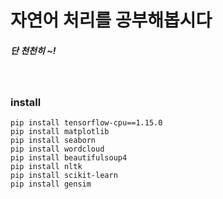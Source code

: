 # 자연어 처리를 공부해봅시다
##### 단 천천히 ~!

<br/>

### install

```
pip install tensorflow-cpu==1.15.0
pip install matplotlib
pip install seaborn
pip install wordcloud
pip install beautifulsoup4
pip install nltk
pip install scikit-learn
pip install gensim
```
